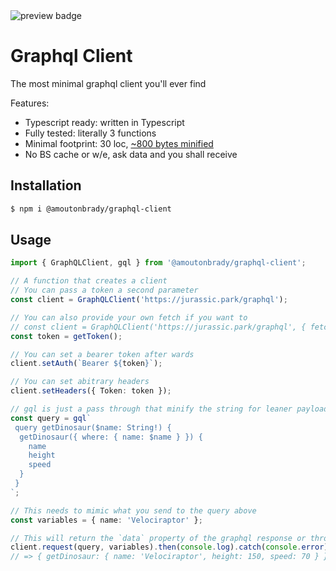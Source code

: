 <img alt="preview badge" src="https://img.shields.io/bundlephobia/min/@amoutonbrady/graphql-client">

# Graphql Client

The most minimal graphql client you'll ever find

Features:

- Typescript ready: written in Typescript
- Fully tested: literally 3 functions
- Minimal footprint: 30 loc, [~800 bytes minified](https://bundlephobia.com/result?p=@amoutonbrady/graphql-client@0.0.2)
- No BS cache or w/e, ask data and you shall receive

## Installation

```bash
$ npm i @amoutonbrady/graphql-client
```

## Usage

```ts
import { GraphQLClient, gql } from '@amoutonbrady/graphql-client';

// A function that creates a client
// You can pass a token a second parameter
const client = GraphQLClient('https://jurassic.park/graphql');

// You can also provide your own fetch if you want to
// const client = GraphQLClient('https://jurassic.park/graphql', { fetch: require('node-fetch') });
const token = getToken();

// You can set a bearer token after wards
client.setAuth(`Bearer ${token}`);

// You can set abitrary headers
client.setHeaders({ Token: token });

// gql is just a pass through that minify the string for leaner payload
const query = gql`
 query getDinosaur($name: String!) {
  getDinosaur({ where: { name: $name } }) {
    name
    height
    speed
  }
 }
`;

// This needs to mimic what you send to the query above
const variables = { name: 'Velociraptor' };

// This will return the `data` property of the graphql response or throw if `errors` is present
client.request(query, variables).then(console.log).catch(console.error);
// => { getDinosaur: { name: 'Velociraptor', height: 150, speed: 70 } }
```
